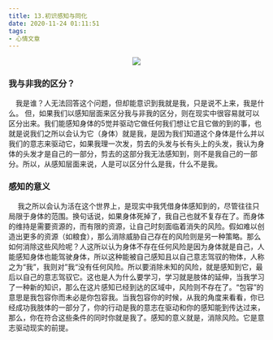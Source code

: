 ```yaml
---
title: 13.初识感知与同化
date: 2020-11-24 01:11:51
tags:
- 心情文章
---
```

<div align="center">
    <img src="https://qiniu.wuchuheng.com/images/neveNet.jpg" />
</div>

### 我与非我的区分？
&emsp;我是谁？人无法回答这个问题，但却能意识到我就是我，只是说不上来，我是什么。 但，如果我们以感知层面来区分我与非我的区分，则在现实中很容易就可以区分出来。我们能感知身体的5觉并驱动它做任何我们想让它且它做的到的事，也就是说我们之所以会认为它（身体）就是我，是因为我们知道这个身体是什么并以我们的意志来驱动它，如果我理一次发，剪去的头发与长有头上的头发，我认为身体的头发才是自己的一部分，剪去的这部分我无法感知到，则不是我自己的一部分。所以，从感知层面来说，人是可以区分什么是我，什么不是我。

<!--more-->

### 感知的意义
&emsp; 我之所以会认为活在这个世界上，是现实中我凭借身体感知到的，尽管往往只局限于身体的范围。换句话说，如果身体死掉了，我自己也就不复存在了。而身体的维持是需要资源的，而有限的资源，让自己时刻面临着消失的风险。假如难以创造出更多的资源（如粮食），那么消除威胁自己存在的风险则是另一种策略。那么如何消除这些风险呢？人这所以认为身体不存在任何风险是因为身体就是自己，人能感知身体也能驾驶身体，所以这种能被自己感知且以自己意志驾驭的物体，人称之为“我”，我则对”我“没有任何风险。所以要消除未知的风险，就是感知到它，最后以自己的意志驾驭它。这也是人为什么要学习，学习就是肢体的延伸，当我学习了一种新的知识，那么在这片感知已经到达的区域中，风险则不存在了。“包容”的意思是我包容你而未必是你包容我。当我包容你的时候，从我的角度来看看，你已经成功我肢体的一部分了，你的行动是我的意志在驱动和你的感知能到传达过来，那么，你在符合这些条件的同时你就是我了。感知的意义就是，消除风险。它是意志驱动现实的前提。
